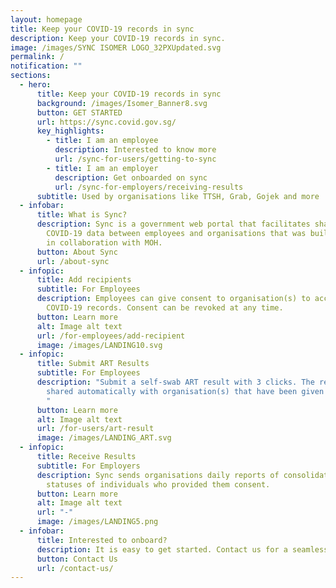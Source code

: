 ```yaml
---
layout: homepage
title: Keep your COVID-19 records in sync
description: Keep your COVID-19 records in sync.
image: /images/SYNC ISOMER LOGO_32PXUpdated.svg
permalink: /
notification: ""
sections:
  - hero:
      title: Keep your COVID-19 records in sync
      background: /images/Isomer_Banner8.svg
      button: GET STARTED
      url: https://sync.covid.gov.sg/
      key_highlights:
        - title: I am an employee
          description: Interested to know more
          url: /sync-for-users/getting-to-sync
        - title: I am an employer
          description: Get onboarded on sync
          url: /sync-for-employers/receiving-results
      subtitle: Used by organisations like TTSH, Grab, Gojek and more
  - infobar:
      title: What is Sync?
      description: Sync is a government web portal that facilitates sharing of
        COVID-19 data between employees and organisations that was build by OGP
        in collaboration with MOH.
      button: About Sync
      url: /about-sync
  - infopic:
      title: Add recipients
      subtitle: For Employees
      description: Employees can give consent to organisation(s) to access their
        COVID-19 records. Consent can be revoked at any time.
      button: Learn more
      alt: Image alt text
      url: /for-employees/add-recipient
      image: /images/LANDING10.svg
  - infopic:
      title: Submit ART Results
      subtitle: For Employees
      description: "Submit a self-swab ART result with 3 clicks. The results will be
        shared automatically with organisation(s) that have been given consent.
        "
      button: Learn more
      alt: Image alt text
      url: /for-users/art-result
      image: /images/LANDING_ART.svg
  - infopic:
      title: Receive Results
      subtitle: For Employers
      description: Sync sends organisations daily reports of consolidated COVID-19
        statuses of individuals who provided them consent.
      button: Learn more
      alt: Image alt text
      url: "-"
      image: /images/LANDING5.png
  - infobar:
      title: Interested to onboard?
      description: It is easy to get started. Contact us for a seamless onboarding journey.
      button: Contact Us
      url: /contact-us/
---
```

